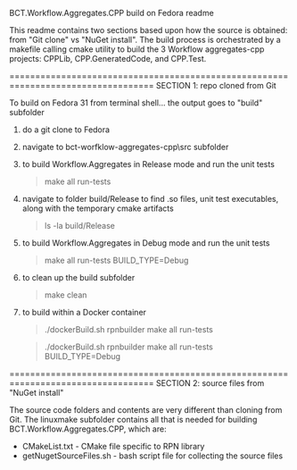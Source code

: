 BCT.Workflow.Aggregates.CPP build on Fedora readme

This readme contains two sections based upon how the source is obtained: from "Git clone" vs "NuGet install".
The build process is orchestrated by a makefile calling cmake utility to build the 3 Workflow aggregates-cpp
projects: CPPLib, CPP.GeneratedCode, and CPP.Test.

==================================================================================
SECTION 1: repo cloned from Git

To build on Fedora 31 from terminal shell... the output goes to "build" subfolder

1. do a git clone to Fedora

2. navigate to bct-worfklow-aggregates-cpp\src subfolder

3. to build Workflow.Aggregates in Release mode and run the unit tests
	> make all run-tests

4. navigate to folder build/Release to find .so files, unit test executables, along with the temporary cmake artifacts
	> ls -la build/Release

5. to build Workflow.Aggregates in Debug mode and run the unit tests
	> make all run-tests BUILD_TYPE=Debug

6. to clean up the build subfolder
	> make clean

7. to build within a Docker container
	> ./dockerBuild.sh rpnbuilder make all run-tests 
	
	> ./dockerBuild.sh rpnbuilder make all run-tests BUILD_TYPE=Debug


==================================================================================
SECTION 2: source files from "NuGet install"

The source code folders and contents are very different than cloning from Git.
The linuxmake subfolder contains all that is needed for building BCT.Workflow.Aggregates.CPP, which are:
   
   - CMakeList.txt				- CMake file specific to RPN library
   - getNugetSourceFiles.sh		- bash script file for collecting the source files
 


 